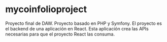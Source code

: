# mycoinfolioproject

Proyecto final de DAW. Proyecto basado en PHP y Symfony. El proyecto es el backend de una aplicación en React. Esta aplicación crea las APIs necesarias para que el proyecto React las consuma.
